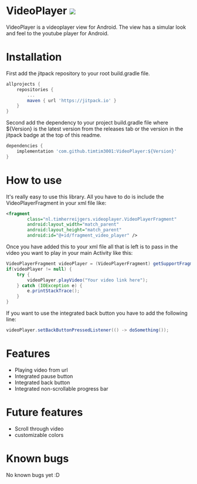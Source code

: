 # VideoPlayer [![](https://jitpack.io/v/timtim3001/VideoPlayer.svg)](https://jitpack.io/#timtim3001/VideoPlayer)
VideoPlayer is a videoplayer view for Android. The view has a simular look and feel to the youtube player for Android.

# Installation
First add the jitpack repository to your root build.gradle file. 
```gradle
allprojects {
	repositories {
		...
		maven { url 'https://jitpack.io' }
	}
}
```

Second add the dependency to your project build.gradle file where ${Version} is the latest version from the releases tab or the version in the jitpack badge at the top of this readme. 
```gradle
dependencies {
    implementation 'com.github.timtim3001:VideoPlayer:${Version}'
}
```

# How to use
It's really easy to use this library. All you have to do is include the VideoPlayerFragment in your xml file like: 
```xml
<fragment
        class="nl.timherreijgers.videoplayer.VideoPlayerFragment"
        android:layout_width="match_parent"
        android:layout_height="match_parent"
        android:id="@+id/fragment_video_player" />
```

Once you have added this to your xml file all that is left is to pass in the video you want to play in your main Activity like this:
```java
VideoPlayerFragment videoPlayer = (VideoPlayerFragment) getSupportFragmentManager().findFragmentById(R.id.fragment_video_player);
if(videoPlayer != null) {
    try {
        videoPlayer.playVideo("Your video link here");
    } catch (IOException e) {
        e.printStackTrace();
    }
}
```

If you want to use the integrated back button you have to add the following line: 
```java
videoPlayer.setBackButtonPressedListener(() -> doSomething());
```

# Features
- Playing video from url
- Integrated pause button
- Integrated back button
- Integrated non-scrollable progress bar

# Future features
- Scroll through video
- customizable colors

# Known bugs
No known bugs yet :D
